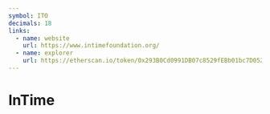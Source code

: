 ```yaml
---
symbol: ITO
decimals: 18
links:
  - name: website
    url: https://www.intimefoundation.org/
  - name: explorer
    url: https://etherscan.io/token/0x293B0Cd0991DB07c8529fEBb01bc7D052315C5Ab
---
```


# InTime
